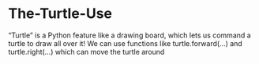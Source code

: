 # The-Turtle-Use
“Turtle” is a Python feature like a drawing board, which lets us command a turtle to draw all over it! We can use functions like turtle.forward(…) and turtle.right(…) which can move the turtle around
